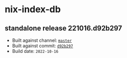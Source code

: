 # nix-index-db
## standalone release 221016.d92b297
- Built against channel: [`master`](https://github.com/nixos/nixpkgs/tree/master)
- Built against commit: [`d92b297`](https://github.com/NixOS/nixpkgs/commit/d92b297a77d28ee0aeec52829a9a4af1793d1806)
- Build date: `2022-10-16`
